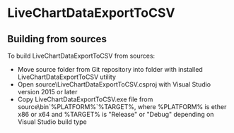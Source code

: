 # LiveChartDataExportToCSV

## Building from sources

To build LiveChartDataExportToCSV from sources:
* Move source folder from Git repository into folder with installed LiveChartDataExportToCSV utility
* Open source\LiveChartDataExportToCSV.csproj with Visual Studio version 2015 or later
* Copy LiveChartDataExportToCSV.exe file from source\bin\`%PLATFORM%`\%TARGET%\, where %PLATFORM% is ether x86 or x64 and %TARGET% is "Release" or "Debug" depending on Visual Studio build type

